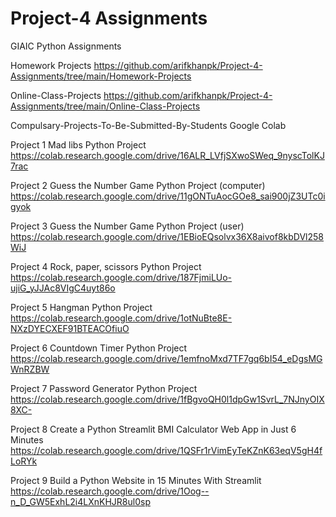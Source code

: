 # Project-4 Assignments
GIAIC Python Assignments

Homework Projects
https://github.com/arifkhanpk/Project-4-Assignments/tree/main/Homework-Projects

Online-Class-Projects
https://github.com/arifkhanpk/Project-4-Assignments/tree/main/Online-Class-Projects

Compulsary-Projects-To-Be-Submitted-By-Students
Google Colab

Project 1 Mad libs Python Project
https://colab.research.google.com/drive/16ALR_LVfjSXwoSWeq_9nyscTolKJ7rac

Project 2 Guess the Number Game Python Project (computer)
https://colab.research.google.com/drive/11gONTuAocGOe8_sai900jZ3UTc0igyok

Project 3 Guess the Number Game Python Project (user)
https://colab.research.google.com/drive/1EBioEQsolvx36X8aivof8kbDVl258WiJ

Project 4 Rock, paper, scissors Python Project
https://colab.research.google.com/drive/187FjmiLUo-ujiG_yJJAc8VIgC4uyt86o

Project 5 Hangman Python Project
https://colab.research.google.com/drive/1otNuBte8E-NXzDYECXEF91BTEACOfiuO

Project 6 Countdown Timer Python Project
https://colab.research.google.com/drive/1emfnoMxd7TF7gq6bI54_eDgsMGWnRZBW

Project 7 Password Generator Python Project
https://colab.research.google.com/drive/1fBgvoQH0l1dpGw1SvrL_7NJnyOIX8XC-

Project 8 Create a Python Streamlit BMI Calculator Web App in Just 6 Minutes
https://colab.research.google.com/drive/1QSFr1rVimEyTeKZnK63eqV5gH4fLoRYk

Project 9 Build a Python Website in 15 Minutes With Streamlit
https://colab.research.google.com/drive/1Oog--n_D_GW5ExhL2i4LXnKHJR8ul0sp
